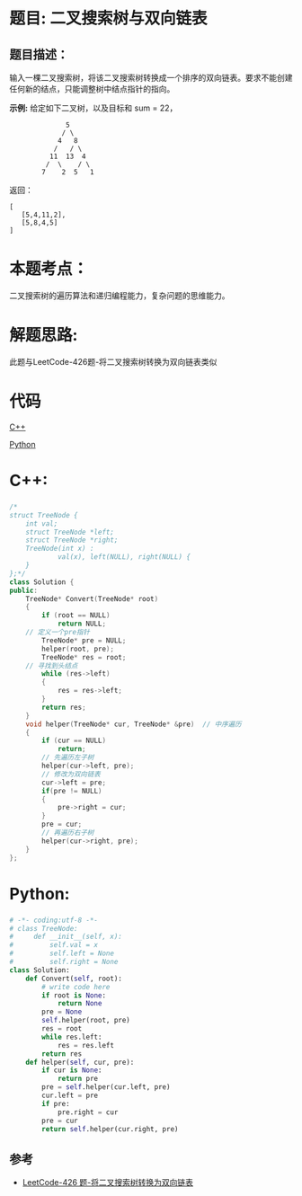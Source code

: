 # 题目: 二叉搜索树与双向链表
## 题目描述：
输入一棵二叉搜索树，将该二叉搜索树转换成一个排序的双向链表。要求不能创建任何新的结点，只能调整树中结点指针的指向。

**示例:**
给定如下二叉树，以及目标和 sum = 22，
```
              5
             / \
            4   8
           /   / \
          11  13  4
         /  \    / \
        7    2  5   1
```
返回：
```
[
   [5,4,11,2],
   [5,8,4,5]
]
```
# 本题考点：
  
  二叉搜索树的遍历算法和递归编程能力，复杂问题的思维能力。
  
# 解题思路:
  此题与LeetCode-426题-将二叉搜索树转换为双向链表类似
  
  
# 代码

[C++](./ConvertBinarySearchTree.cpp)

[Python](./ConvertBinarySearchTree.py)

# C++: 
### 
```c++
/*
struct TreeNode {
	int val;
	struct TreeNode *left;
	struct TreeNode *right;
	TreeNode(int x) :
			val(x), left(NULL), right(NULL) {
	}
};*/
class Solution {
public:
    TreeNode* Convert(TreeNode* root)
    {
        if (root == NULL)
            return NULL;
	// 定义一个pre指针
        TreeNode* pre = NULL;
        helper(root, pre);
        TreeNode* res = root; 
	// 寻找到头结点
        while (res->left)
        {
            res = res->left;
        }
        return res;
    }
    void helper(TreeNode* cur, TreeNode* &pre)  // 中序遍历
    {
        if (cur == NULL)
            return;
        // 先遍历左子树
        helper(cur->left, pre);
        // 修改为双向链表
        cur->left = pre;
        if(pre != NULL)
        {
            pre->right = cur;
        }
        pre = cur;
        // 再遍历右子树
        helper(cur->right, pre);
    }
};
```
# Python:
###  
```python
# -*- coding:utf-8 -*-
# class TreeNode:
#     def __init__(self, x):
#         self.val = x
#         self.left = None
#         self.right = None
class Solution:
    def Convert(self, root):
        # write code here
        if root is None:
            return None
        pre = None
        self.helper(root, pre)
        res = root
        while res.left:
            res = res.left
        return res
    def helper(self, cur, pre):
        if cur is None:
            return pre
        pre = self.helper(cur.left, pre)
        cur.left = pre
        if pre:
            pre.right = cur
        pre = cur
        return self.helper(cur.right, pre)
```
## 参考
  -  [LeetCode-426 题-将二叉搜索树转换为双向链表](https://github.com/bryceustc/LeetCode_Note/blob/master/cpp/Convert-Binary-Search-Tree-To-Sorted-Doubly-Lnked-List/README.md)


